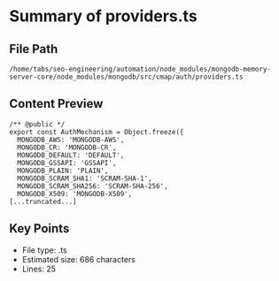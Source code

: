 # Summary of providers.ts
  
## File Path
`/home/tabs/seo-engineering/automation/node_modules/mongodb-memory-server-core/node_modules/mongodb/src/cmap/auth/providers.ts`

## Content Preview
```
/** @public */
export const AuthMechanism = Object.freeze({
  MONGODB_AWS: 'MONGODB-AWS',
  MONGODB_CR: 'MONGODB-CR',
  MONGODB_DEFAULT: 'DEFAULT',
  MONGODB_GSSAPI: 'GSSAPI',
  MONGODB_PLAIN: 'PLAIN',
  MONGODB_SCRAM_SHA1: 'SCRAM-SHA-1',
  MONGODB_SCRAM_SHA256: 'SCRAM-SHA-256',
  MONGODB_X509: 'MONGODB-X509',
[...truncated...]
```

## Key Points
- File type: .ts
- Estimated size: 686 characters
- Lines: 25

